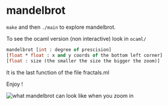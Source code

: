 # mandelbrot

`make` and then `./main` to explore mandelbrot.

To see the ocaml version (non interactive) look in `ocaml/`

```ocaml
mandelbrot [int : degree of prescision] 
[float * float : x and y coords of the bottom left corner]
[float : size (the smaller the size the bigger the zoom)]
```
It is the last function of the file fractals.ml

Enjoy !

[mandelbrot]: https://matthieuporte.github.io/assets/images/mandelbrot.png

![what mandelbrot can look like when you zoom in][mandelbrot]

